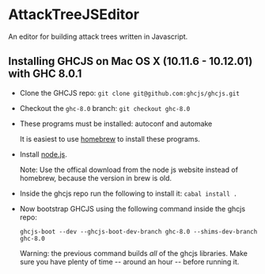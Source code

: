 # AttackTreeJSEditor
An editor for building attack trees written in Javascript.

Installing GHCJS on Mac OS X (10.11.6 - 10.12.01) with GHC 8.0.1 
----------------------------------------------------------------

- Clone the GHCJS repo: ``git clone git@github.com:ghcjs/ghcjs.git``

- Checkout the ``ghc-8.0`` branch: ``git checkout ghc-8.0``

- These programs must be installed: autoconf and automake

  It is easiest to use [homebrew](https://brew.sh/) to install these programs.

- Install [node.js](https://nodejs.org/en/download/).

  Note: Use the offical download from the node js website instead of homebrew, because the version in brew is old.

- Inside the ghcjs repo run the following to install it: ``cabal install .``

- Now bootstrap GHCJS using the following command inside the ghcjs repo:

  ``ghcjs-boot --dev --ghcjs-boot-dev-branch ghc-8.0 --shims-dev-branch ghc-8.0``

  Warning: the previous command builds *all* of the ghcjs libraries.  Make sure you have plenty of time -- around an hour -- before running it.